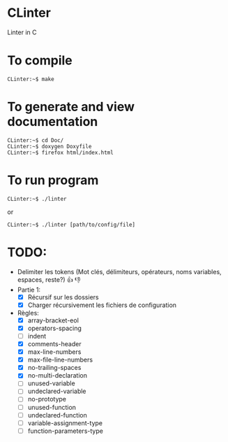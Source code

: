# CLinter
Linter in C
# To compile
```console
CLinter:~$ make
```
# To generate and view documentation
```console
CLinter:~$ cd Doc/
CLinter:~$ doxygen Doxyfile
CLinter:~$ firefox html/index.html
```
# To run program
```console
CLinter:~$ ./linter
```

or

```console
CLinter:~$ ./linter [path/to/config/file]
```

# TODO:
* Delimiter les tokens (Mot clés, délimiteurs, opérateurs, noms variables, espaces, reste?)	:+1: :-1:
* Partie 1:
	- [x] Récursif sur les dossiers
	- [x] Charger récursivement les fichiers de configuration
* Règles:
	- [x] array-bracket-eol
	- [x] operators-spacing 
	- [ ] indent
	- [x] comments-header
	- [x] max-line-numbers
	- [x] max-file-line-numbers
	- [x] no-trailing-spaces
	- [x] no-multi-declaration
	- [ ] unused-variable
	- [ ] undeclared-variable
	- [ ] no-prototype
	- [ ] unused-function
	- [ ] undeclared-function
	- [ ] variable-assignment-type
	- [ ] function-parameters-type
